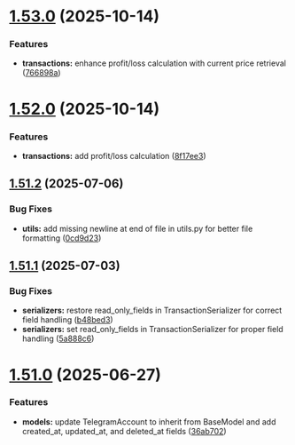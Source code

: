 # [1.53.0](https://github.com/moo-gh/Django-Crypto-Assets-Monitoring/compare/v1.52.0...v1.53.0) (2025-10-14)


### Features

* **transactions:** enhance profit/loss calculation with current price retrieval ([766898a](https://github.com/moo-gh/Django-Crypto-Assets-Monitoring/commit/766898a5740cc0e9c7dcf9b161accaea1b368acd))



# [1.52.0](https://github.com/moo-gh/Django-Crypto-Assets-Monitoring/compare/v1.51.2...v1.52.0) (2025-10-14)


### Features

* **transactions:** add profit/loss calculation ([8f17ee3](https://github.com/moo-gh/Django-Crypto-Assets-Monitoring/commit/8f17ee3c7e5e352941587945e807c429c3de03e8))



## [1.51.2](https://github.com/moo-gh/Django-Crypto-Assets-Monitoring/compare/v1.51.1...v1.51.2) (2025-07-06)


### Bug Fixes

* **utils:** add missing newline at end of file in utils.py for better file formatting ([0cd9d23](https://github.com/moo-gh/Django-Crypto-Assets-Monitoring/commit/0cd9d23cc2402087fec8776847b17b20c92dbd97))



## [1.51.1](https://github.com/moo-gh/Django-Crypto-Assets-Monitoring/compare/v1.51.0...v1.51.1) (2025-07-03)


### Bug Fixes

* **serializers:** restore read_only_fields in TransactionSerializer for correct field handling ([b48bed3](https://github.com/moo-gh/Django-Crypto-Assets-Monitoring/commit/b48bed3bf5623801a7764618546b663297575aa5))
* **serializers:** set read_only_fields in TransactionSerializer for proper field handling ([5a888c6](https://github.com/moo-gh/Django-Crypto-Assets-Monitoring/commit/5a888c62db0f752e3b82307c24a9d5891e22fcd9))



# [1.51.0](https://github.com/moo-gh/Django-Crypto-Assets-Monitoring/compare/v1.50.0...v1.51.0) (2025-06-27)


### Features

* **models:** update TelegramAccount to inherit from BaseModel and add created_at, updated_at, and deleted_at fields ([36ab702](https://github.com/moo-gh/Django-Crypto-Assets-Monitoring/commit/36ab70263fad5c90fab7cc9786c2473a62c53ec1))




